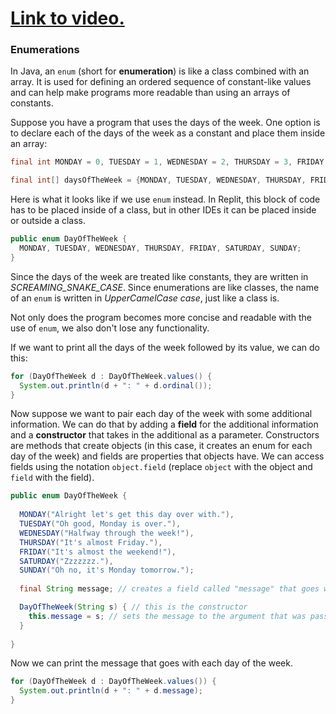 # [Link to video.](TODO)

### Enumerations

In Java, an `enum` (short for **enumeration**) is like a class combined with an array. It is used for defining an ordered sequence of constant-like values and can help make programs more readable than using an arrays of constants.

Suppose you have a program that uses the days of the week. One option is to declare each of the days of the week as a constant and place them inside an array:

```java
final int MONDAY = 0, TUESDAY = 1, WEDNESDAY = 2, THURSDAY = 3, FRIDAY = 4, SATURDAY = 5, SUNDAY = 6;

final int[] daysOfTheWeek = {MONDAY, TUESDAY, WEDNESDAY, THURSDAY, FRIDAY, SATURDAY, SUNDAY};
```

Here is what it looks like if we use `enum` instead. In Replit, this block of code has to be placed inside of a class, but in other IDEs it can be placed inside or outside a class.

```java
public enum DayOfTheWeek {
  MONDAY, TUESDAY, WEDNESDAY, THURSDAY, FRIDAY, SATURDAY, SUNDAY;
}
```

Since the days of the week are treated like constants, they are written in *SCREAMING_SNAKE_CASE*. Since enumerations are like classes, the name of an `enum` is written in *UpperCamelCase case*, just like a class is.

Not only does the program becomes more concise and readable with the use of `enum`, we also don't lose any functionality.

If we want to print all the days of the week followed by its value, we can do this:

```java
for (DayOfTheWeek d : DayOfTheWeek.values() {
  System.out.println(d + ": " + d.ordinal());
}
```

Now suppose we want to pair each day of the week with some additional information. We can do that by adding a **field** for the additional information and a **constructor** that takes in the additional as a parameter. Constructors are methods that create objects (in this case, it creates an enum for each day of the week) and fields are properties that objects have. We can access fields using the notation `object.field` (replace `object` with the object and `field` with the field).


```java
public enum DayOfTheWeek {
  
  MONDAY("Alright let's get this day over with."), 
  TUESDAY("Oh good, Monday is over."),
  WEDNESDAY("Halfway through the week!"), 
  THURSDAY("It's almost Friday."), 
  FRIDAY("It's almost the weekend!"), 
  SATURDAY("Zzzzzzz."), 
  SUNDAY("Oh no, it's Monday tomorrow.");
  
  final String message; // creates a field called "message" that goes with each day of the week

  DayOfTheWeek(String s) { // this is the constructor
    this.message = s; // sets the message to the argument that was passed in
  }
  
}
```

Now we can print the message that goes with each day of the week.

```java
for (DayOfTheWeek d : DayOfTheWeek.values()) {
  System.out.println(d + ": " + d.message);
}
```

